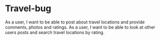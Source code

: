 # **Travel-bug**
As a user, I want to be able to post about travel locations and provide comments, photos and ratings. As a user, I want to be able to look at other users posts and search travel locations by rating. 
